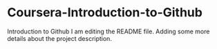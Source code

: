# Coursera-Introduction-to-Github
Introduction to Github
I am editing the README file. Adding some more details about the project description.
